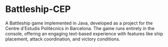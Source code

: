 # Battleship-CEP
A Battleship game implemented in Java, developed as a project for the Centre d'Estudis Politècnics in Barcelona. The game runs entirely in the console, offering an engaging text-based experience with features like ship placement, attack coordination, and victory conditions.

